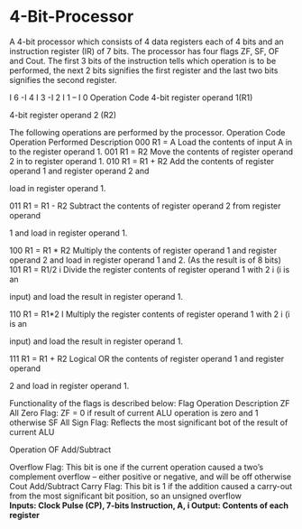 # 4-Bit-Processor

A 4-bit processor which consists of 4 data registers each of 4 bits and an instruction register (IR)
of 7 bits. The processor has four flags ZF, SF, OF and Cout. The first 3 bits of the instruction tells which
operation is to be performed, the next 2 bits signifies the first register and the last two bits signifies the
second register.

I 6 -I 4 I 3 -I 2 I 1 – I 0
Operation Code 4-bit register operand 1(R1)

4-bit register operand 2 (R2)

The following operations are performed by the processor.
Operation Code Operation Performed Description
000 R1 = A Load the contents of input A in to the register operand 1.
001 R1 = R2 Move the contents of register operand 2 in to register operand 1.
010 R1 = R1 + R2 Add the contents of register operand 1 and register operand 2 and

load in register operand 1.

011 R1 = R1 - R2 Subtract the contents of register operand 2 from register operand

1 and load in register operand 1.

100 R1 = R1 * R2 Multiply the contents of register operand 1 and register operand 2
and load in register operand 1 and 2. (As the result is of 8 bits)
101 R1 = R1/2 i Divide the register contents of register operand 1 with 2 i (i is an

input) and load the result in register operand 1.

110 R1 = R1*2 I Multiply the register contents of register operand 1 with 2 i (i is an

input) and load the result in register operand 1.

111 R1 = R1 + R2 Logical OR the contents of register operand 1 and register operand

2 and load in register operand 1.

Functionality of the flags is described below:
Flag Operation Description
ZF All Zero Flag: ZF = 0 if result of current ALU operation is zero and 1 otherwise
SF All Sign Flag: Reflects the most significant bot of the result of current ALU

Operation OF Add/Subtract

Overflow Flag: This bit is one if the current operation caused a two’s complement overflow – either positive or negative, and will be off otherwise Cout Add/Subtract Carry Flag: This bit is 1 if the addition caused a carry-out from the most significant bit position, so an unsigned overflow
<br>
<b>
Inputs: Clock Pulse (CP), 7-bits Instruction, A, i
Output: Contents of each register
